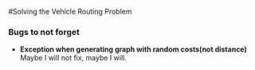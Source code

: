 #Solving the Vehicle Routing Problem

### Bugs to not forget
* **Exception when generating graph with random costs(not distance)**<br>
Maybe I will not fix, maybe I will.